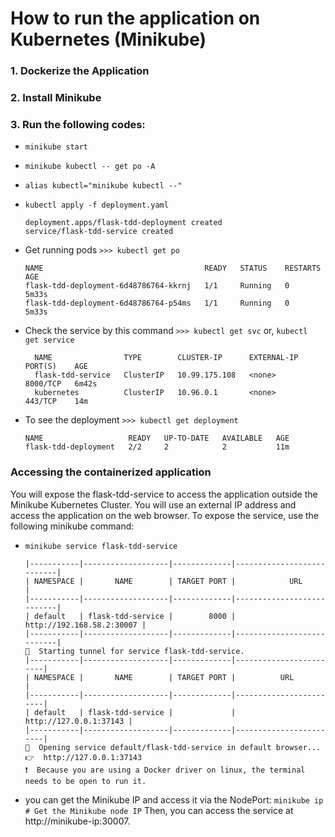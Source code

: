 # How to run the application on Kubernetes (Minikube)
### 1. Dockerize the Application
### 2. Install Minikube
### 3. Run the following codes:
- `minikube start`
- `minikube kubectl -- get po -A`
- `alias kubectl="minikube kubectl --"`
- `kubectl apply -f deployment.yaml`
    ```
    deployment.apps/flask-tdd-deployment created
    service/flask-tdd-service created
    ```
- Get running pods `>>> kubectl get po`
    ```
    NAME                                    READY   STATUS    RESTARTS   AGE
    flask-tdd-deployment-6d48786764-kkrnj   1/1     Running   0          5m33s
    flask-tdd-deployment-6d48786764-p54ms   1/1     Running   0          5m33s
    ```

- Check the service by this command `>>> kubectl get svc` or, `kubectl get service`
  ```
    NAME                TYPE        CLUSTER-IP      EXTERNAL-IP   PORT(S)    AGE
    flask-tdd-service   ClusterIP   10.99.175.108   <none>        8000/TCP   6m42s
    kubernetes          ClusterIP   10.96.0.1       <none>        443/TCP    14m
  ```
- To see the deployment `>>> kubectl get deployment`
    ```
    NAME                   READY   UP-TO-DATE   AVAILABLE   AGE
    flask-tdd-deployment   2/2     2            2           11m
    ```
### Accessing the containerized application

<p>You will expose the flask-tdd-service to access the application outside the Minikube Kubernetes Cluster. You will use an external IP address and access the application on the web browser. To expose the service, use the following minikube command:
</p>

- `minikube service flask-tdd-service`
    ```
    |-----------|-------------------|-------------|---------------------------|
    | NAMESPACE |       NAME        | TARGET PORT |            URL            |
    |-----------|-------------------|-------------|---------------------------|
    | default   | flask-tdd-service |        8000 | http://192.168.58.2:30007 |
    |-----------|-------------------|-------------|---------------------------|
    🏃  Starting tunnel for service flask-tdd-service.
    |-----------|-------------------|-------------|------------------------|
    | NAMESPACE |       NAME        | TARGET PORT |          URL           |
    |-----------|-------------------|-------------|------------------------|
    | default   | flask-tdd-service |             | http://127.0.0.1:37143 |
    |-----------|-------------------|-------------|------------------------|
    🎉  Opening service default/flask-tdd-service in default browser...
    👉  http://127.0.0.1:37143
    ❗  Because you are using a Docker driver on linux, the terminal needs to be open to run it.
    ```

- you can get the Minikube IP and access it via the NodePort:
  `minikube ip  # Get the Minikube node IP`
  Then, you can access the service at http://minikube-ip:30007.
